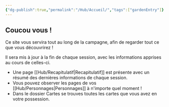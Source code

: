 ```yaml
---
{"dg-publish":true,"permalink":"/Hub/Accueil/","tags":["gardenEntry"]}
---
```




## Coucou vous !

Ce site vous servira tout au long de la campagne, afin de regarder tout ce que vous découvrirez !

Il sera mis à jour à la fin de chaque session, avec les informations apprises au cours de celles-ci.

- Une page [[Hub/Recapitulatif\|Recapitulatif]] est présente avec un résumé des dernières informations de chaque session.
- Vous pouvez observer les pages de vos [[Hub/Personnages\|Personnages]] à n'importe quel moment !
- Dans le dossier Cartes se trouves toutes les cartes que vous avez en votre possession.
  
  